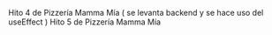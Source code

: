 Hito 4 de Pizzería Mamma Mía ( se levanta backend y se hace uso del useEffect )
Hito 5 de Pizzería Mamma Mía
